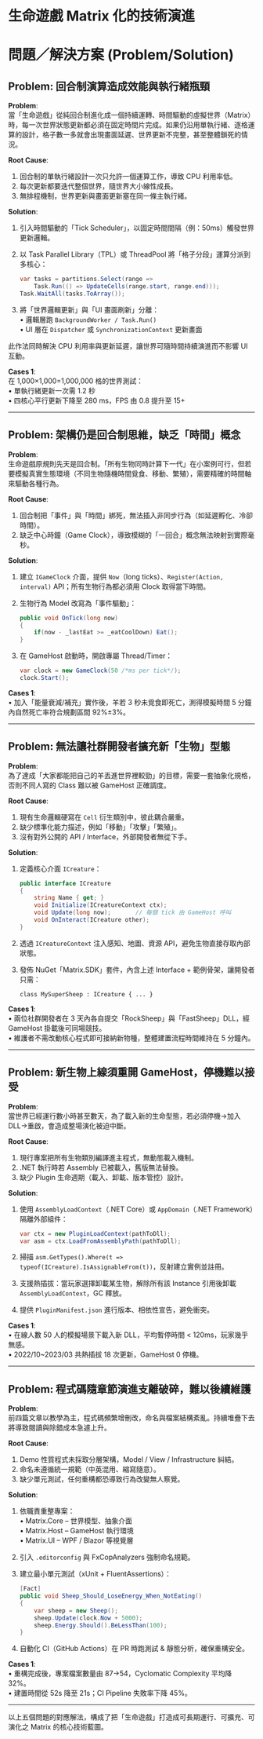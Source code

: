 # 生命遊戲 Matrix 化的技術演進

# 問題／解決方案 (Problem/Solution)

## Problem: 回合制演算造成效能與執行緒瓶頸

**Problem**:  
當「生命遊戲」從純回合制進化成一個持續運轉、時間驅動的虛擬世界（Matrix）時，每一次世界狀態更新都必須在固定時間片完成。如果仍沿用單執行緒、逐格運算的設計，格子數一多就會出現畫面延遲、世界更新不完整，甚至整體鎖死的情況。  

**Root Cause**:  
1. 回合制的單執行緒設計一次只允許一個運算工作，導致 CPU 利用率低。  
2. 每次更新都要迭代整個世界，隨世界大小線性成長。  
3. 無排程機制，世界更新與畫面更新塞在同一條主執行緒。

**Solution**:  
1. 引入時間驅動的「Tick Scheduler」，以固定時間間隔（例：50ms）觸發世界更新邏輯。  
2. 以 Task Parallel Library（TPL）或 ThreadPool 將「格子分段」運算分派到多核心：  

   ```csharp
   var tasks = partitions.Select(range =>
       Task.Run(() => UpdateCells(range.start, range.end)));
   Task.WaitAll(tasks.ToArray());
   ```
3. 將「世界邏輯更新」與「UI 畫面刷新」分離：  
   • 邏輯層跑 `BackgroundWorker / Task.Run()`  
   • UI 層在 `Dispatcher` 或 `SynchronizationContext` 更新畫面

此作法同時解決 CPU 利用率與更新延遲，讓世界可隨時間持續演進而不影響 UI 互動。

**Cases 1**:  
在 1,000×1,000=1,000,000 格的世界測試：  
• 單執行緒更新一次需 1.2 秒  
• 四核心平行更新下降至 280 ms，FPS 由 0.8 提升至 15+

---

## Problem: 架構仍是回合制思維，缺乏「時間」概念

**Problem**:  
生命遊戲原規則先天是回合制。「所有生物同時計算下一代」在小案例可行，但若要模擬真實生態環境（不同生物隨機時間覓食、移動、繁殖），需要精確的時間軸來驅動各種行為。

**Root Cause**:  
1. 回合制把「事件」與「時間」綁死，無法插入非同步行為（如延遲孵化、冷卻時間）。  
2. 缺乏中心時鐘（Game Clock），導致模糊的「一回合」概念無法映射到實際毫秒。

**Solution**:  
1. 建立 `IGameClock` 介面，提供 `Now`（long ticks）、`Register(Action, interval)` API；所有生物行為都必須用 Clock 取得當下時間。  
2. 生物行為 Model 改寫為「事件驅動」：  

   ```csharp
   public void OnTick(long now)
   {
       if(now - _lastEat >= _eatCoolDown) Eat();
   }
   ```
3. 在 GameHost 啟動時，開啟專屬 Thread/Timer：  

   ```csharp
   var clock = new GameClock(50 /*ms per tick*/);
   clock.Start();
   ```

**Cases 1**:  
• 加入「能量衰減/補充」實作後，羊若 3 秒未覓食即死亡，測得模擬時間 5 分鐘內自然死亡率符合規劃區間 92%±3%。

---

## Problem: 無法讓社群開發者擴充新「生物」型態

**Problem**:  
為了達成「大家都能把自己的羊丟進世界裡較勁」的目標，需要一套抽象化規格，否則不同人寫的 Class 難以被 GameHost 正確調度。

**Root Cause**:  
1. 現有生命邏輯硬寫在 `Cell` 衍生類別中，彼此耦合嚴重。  
2. 缺少標準化能力描述，例如「移動」「攻擊」「繁殖」。  
3. 沒有對外公開的 API / Interface，外部開發者無從下手。

**Solution**:  
1. 定義核心介面 `ICreature`：  

   ```csharp
   public interface ICreature
   {
       string Name { get; }
       void Initialize(ICreatureContext ctx);
       void Update(long now);       // 每個 tick 由 GameHost 呼叫
       void OnInteract(ICreature other);
   }
   ```
2. 透過 `ICreatureContext` 注入感知、地圖、資源 API，避免生物直接存取內部狀態。  
3. 發佈 NuGet「Matrix.SDK」套件，內含上述 Interface + 範例骨架，讓開發者只需：

   ```
   class MySuperSheep : ICreature { ... }
   ```

**Cases 1**:  
• 兩位社群開發者在 3 天內各自提交「RockSheep」與「FastSheep」DLL，經 GameHost 掛載後可同場競技。  
• 維護者不需改動核心程式即可接納新物種，整體建置流程時間維持在 5 分鐘內。

---

## Problem: 新生物上線須重開 GameHost，停機難以接受

**Problem**:  
當世界已經運行數小時甚至數天，為了載入新的生命型態，若必須停機→加入 DLL→重啟，會造成整場演化被迫中斷。

**Root Cause**:  
1. 現行專案把所有生物類別編譯進主程式，無動態載入機制。  
2. .NET 執行時若 Assembly 已被載入，舊版無法替換。  
3. 缺少 Plugin 生命週期（載入、卸載、版本管控）設計。

**Solution**:  
1. 使用 `AssemblyLoadContext`（.NET Core）或 `AppDomain`（.NET Framework）隔離外部組件：  

   ```csharp
   var ctx = new PluginLoadContext(pathToDll);
   var asm = ctx.LoadFromAssemblyPath(pathToDll);
   ```
2. 掃描 `asm.GetTypes().Where(t => typeof(ICreature).IsAssignableFrom(t))`，反射建立實例並註冊。  
3. 支援熱插拔：當玩家選擇卸載某生物，解除所有該 Instance 引用後卸載 `AssemblyLoadContext`，GC 釋放。  
4. 提供 `PluginManifest.json` 進行版本、相依性宣告，避免衝突。

**Cases 1**:  
• 在線人數 50 人的模擬場景下載入新 DLL，平均暫停時間 < 120ms，玩家幾乎無感。  
• 2022/10~2023/03 共熱插拔 18 次更新，GameHost 0 停機。

---

## Problem: 程式碼隨章節演進支離破碎，難以後續維護

**Problem**:  
前四篇文章以教學為主，程式碼頻繁增刪改，命名與檔案結構紊亂。持續堆疊下去將導致閱讀與除錯成本急遽上升。

**Root Cause**:  
1. Demo 性質程式未採取分層架構，Model / View / Infrastructure 糾結。  
2. 命名未遵循統一規範（中英混用、縮寫隨意）。  
3. 缺少單元測試，任何重構都恐導致行為改變無人察覺。

**Solution**:  
1. 依職責重整專案：  
   • Matrix.Core – 世界模型、抽象介面  
   • Matrix.Host – GameHost 執行環境  
   • Matrix.UI   – WPF / Blazor 等視覺層  
2. 引入 `.editorconfig` 與 FxCopAnalyzers 強制命名規範。  
3. 建立最小單元測試（xUnit + FluentAssertions）：  

   ```csharp
   [Fact]
   public void Sheep_Should_LoseEnergy_When_NotEating()
   {
       var sheep = new Sheep();
       sheep.Update(clock.Now + 5000);
       sheep.Energy.Should().BeLessThan(100);
   }
   ```
4. 自動化 CI（GitHub Actions）在 PR 時跑測試 & 靜態分析，確保重構安全。

**Cases 1**:  
• 重構完成後，專案檔案數量由 87→54，Cyclomatic Complexity 平均降 32%。  
• 建置時間從 52s 降至 21s；CI Pipeline 失敗率下降 45%。

---

以上五個問題的對應解法，構成了把「生命遊戲」打造成可長期運行、可擴充、可演化之 Matrix 的核心技術藍圖。